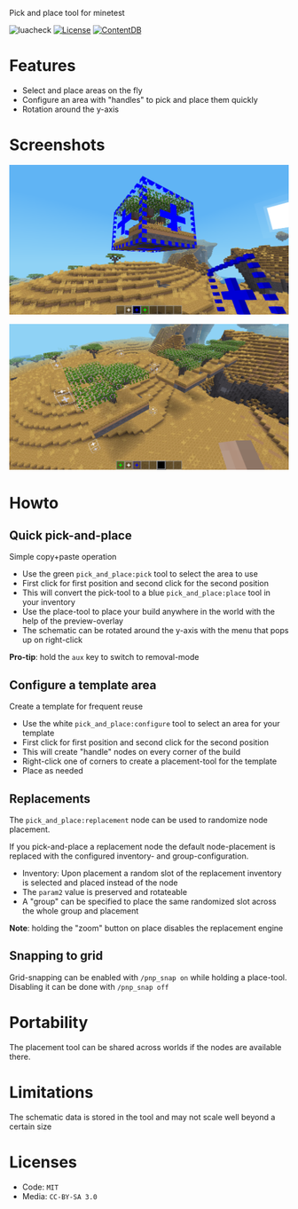 Pick and place tool for minetest

![luacheck](https://github.com/BuckarooBanzay/pick_and_place/workflows/luacheck/badge.svg)
[![License](https://img.shields.io/badge/License-MIT-green.svg)](LICENSE)
[![ContentDB](https://content.minetest.net/packages/BuckarooBanzay/pick_and_place/shields/downloads/)](https://content.minetest.net/packages/BuckarooBanzay/pick_and_place/)

# Features

* Select and place areas on the fly
* Configure an area with "handles" to pick and place them quickly
* Rotation around the y-axis

# Screenshots

![Placement tool](./screenshot_place.png)

![Pickup handles](./screenshot_configure.png)

# Howto

## Quick pick-and-place

Simple copy+paste operation

* Use the green `pick_and_place:pick` tool to select the area to use
* First click for first position and second click for the second position
* This will convert the pick-tool to a blue `pick_and_place:place` tool in your inventory
* Use the place-tool to place your build anywhere in the world with the help of the preview-overlay
* The schematic can be rotated around the y-axis with the menu that pops up on right-click

**Pro-tip**: hold the `aux` key to switch to removal-mode

## Configure a template area

Create a template for frequent reuse

* Use the white `pick_and_place:configure` tool to select an area for your template
* First click for first position and second click for the second position
* This will create "handle" nodes on every corner of the build
* Right-click one of corners to create a placement-tool for the template
* Place as needed

## Replacements

The `pick_and_place:replacement` node can be used to randomize node placement.

If you pick-and-place a replacement node the default node-placement is replaced with the configured inventory- and group-configuration.

* Inventory: Upon placement a random slot of the replacement inventory is selected and placed instead of the node
* The `param2` value is preserved and rotateable
* A "group" can be specified to place the same randomized slot across the whole group and placement

**Note**: holding the "zoom" button on place disables the replacement engine

## Snapping to grid

Grid-snapping can be enabled with `/pnp_snap on` while holding a place-tool.
Disabling it can be done with `/pnp_snap off`

# Portability

The placement tool can be shared across worlds if the nodes are available there.

# Limitations

The schematic data is stored in the tool and may not scale well beyond a certain size

# Licenses

* Code: `MIT`
* Media: `CC-BY-SA 3.0`
